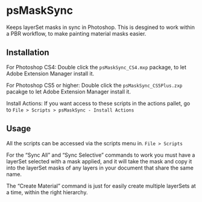 psMaskSync
==========

Keeps layerSet masks in sync in Photoshop. This is desgined to work within a PBR workflow,
to make painting material masks easier.

Installation
------------
For Photoshop CS4:
Double click the ```psMaskSync_CS4.mxp``` package, to let Adobe Extension Manager install it.

For Photoshop CS5 or higher:
Double click the ```psMaskSync_CS5Plus.zxp``` pacakge to let Adobe Extension Manager install it.

Install Actions:
If you want access to these scripts in the actions pallet, go to 
```File > Scripts > psMaskSync - Install Actions```

Usage
-----
All the scripts can be accessed via the scripts menu in.
```File > Scripts```

For the “Sync All” and “Sync Selective” commands to work you must have a layerSet selected with a mask applied,
and it will take the mask and copy it into the layerSet masks of any layers in your document that share the same name.

The “Create Material” command is just for easily create multiple layerSets at a time, within the right hierarchy.
